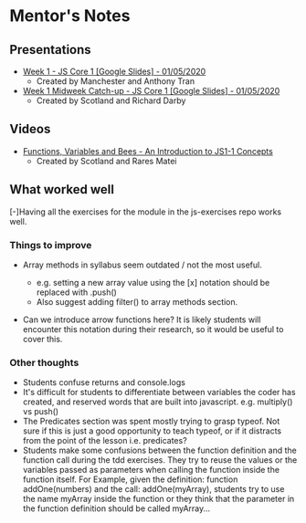 # Mentor's Notes

## Presentations

- [Week 1 - JS Core 1 [Google Slides] - 01/05/2020](https://drive.google.com/open?id=1NFMenLrQ5B5UhU7HJAf9_xQxXHs2Md0pN3ENynuhjJ0)
  - Created by Manchester and Anthony Tran
- [Week 1 Midweek Catch-up - JS Core 1 [Google Slides] - 01/05/2020](https://docs.google.com/presentation/d/1oscN2HfvQMKFkkQ1UBfGhP274S6fPT9f02Ibys1OW1E/edit#slide=id.p)
  - Created by Scotland and Richard Darby

## Videos

- [Functions, Variables and Bees - An Introduction to JS1-1 Concepts](https://www.youtube.com/watch?v=DQJu-t0YscY)
  - Created by Scotland and Rares Matei

## What worked well

[-]Having all the exercises for the module in the js-exercises repo works well.

### Things to improve

- Array methods in syllabus seem outdated / not the most useful.

  - e.g. setting a new array value using the [x] notation should be replaced with .push()
  - Also suggest adding filter() to array methods section.

- Can we introduce arrow functions here? It is likely students will encounter this notation during their research, so it would be useful to cover this.

### Other thoughts

- Students confuse returns and console.logs
- It's difficult for students to differentiate between variables the coder has created, and reserved words that are built into javascript. e.g. multiply() vs push()
- The Predicates section was spent mostly trying to grasp typeof. Not sure if this is just a good opportunity to teach typeof, or if it distracts from the point of the lesson i.e. predicates?
- Students make some confusions between the function definition and the function call during the tdd exercises. They try to reuse the values or the variables passed as parameters when calling the function inside the function itself. For Example, given the definition: function addOne(numbers) and the call: addOne(myArray), students try to use the name myArray inside the function or they think that the parameter in the function definition should be called myArray...
